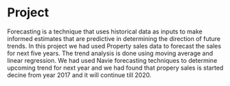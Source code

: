 # Project
Forecasting is a technique that uses historical data as inputs to make informed estimates that are predictive in determining the direction of future trends. In this project we had used Property sales data to forecast the sales for next five years. The trend analysis is done using moving average and linear regression. We had used Navie forecasting techniques to determine upcoming trend for next year and we had found that propery sales is started decine from year 2017 and it will continue till 2020.
